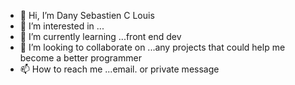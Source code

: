 - 👋 Hi, I’m Dany Sebastien C Louis
- 👀 I’m interested in ...
- 🌱 I’m currently learning ...front end dev
- 💞️ I’m looking to collaborate on ...any projects that could help me become a better programmer
- 📫 How to reach me ...email. or private message

<!---
Albarwuah/Albarwuah is a ✨ special ✨ repository because its `README.md` (this file) appears on your GitHub profile.
You can click the Preview link to take a look at your changes.
--->
